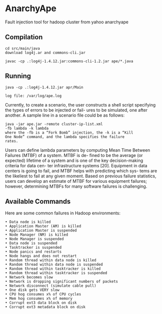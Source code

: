 AnarchyApe
==========

Fault injection tool for hadoop cluster from yahoo anarchyape


Compilation 
-----------

```
cd src/main/java
download log4j.ar and commons-cli.jar

javac -cp .:log4j-1.4.12.jar:commons-cli-1.2.jar ape/*.java
```

Running 
-------

```
java -cp .:log4j-1.4.12.jar apr/Main

log file: /var/log/ape.log
```

Currently, to create a scenario, the user constructs a shell
script specifying the types of errors to be injected or fail-
ures to be simulated, one after another. A sample line in a
scenario file could be as follows:

```
java -jar ape.jar -remote cluster-ip-list.xml
-fb lambda -k lambda
where the -fb is a “Fork Bomb” injection, the -k is a “Kill
One Node” command, and the lambda specifies the failure
rates.
```
Users can define lambda parameters by computing Mean
Time Between Failures (MTBF) of a system. MTBF is de-
fined to be the average (or expected) lifetime of a system
and is one of the key decision-making criteria for data cen-
ter infrastructure systems [20]. Equipment in data centers
is going to fail, and MTBF helps with predicting which sys-
tems are the likeliest to fail at any given moment. Based on
previous failure statistics, users can develop an estimate of
MTBF for various equipment failures; however, determining
MTBFs for many software failures is challenging.

Available Commands 
------------------
Here are some common failures in Hadoop environments:
```
• Data node is killed
• Application Master (AM) is killed
• Application Master is suspended
• Node Manager (NM) is killed
• Node Manager is suspended
• Data node is suspended
• Tasktracker is suspended
• Node panics and restarts
• Node hangs and does not restart
• Random thread within data node is killed
• Random thread within data node is suspended
• Random thread within tasktracker is killed
• Random thread within tasktracker is suspended
• Network becomes slow
• Network is dropping significant numbers of packets
• Network disconnect (simulate cable pull)
• One disk gets VERY slow
• CPU hog consumes x% of CPU cycles
• Mem hog consumes x% of memory
• Corrupt ext3 data block on disk
• Corrupt ext3 metadata block on disk
```
